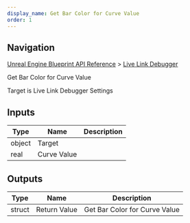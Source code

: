 ```yaml
---
display_name: Get Bar Color for Curve Value
order: 1
---
```

## Navigation

[Unreal Engine Blueprint API Reference](https://dev.epicgames.com/documentation/en-us/unreal-engine/BlueprintAPI) > [Live Link Debugger](https://dev.epicgames.com/documentation/en-us/unreal-engine/BlueprintAPI/LiveLinkDebugger)

Get Bar Color for Curve Value

Target is Live Link Debugger Settings

## Inputs

| Type | Name | Description |
| --- | --- | --- |
| object | Target |  |
| real | Curve Value |  |

## Outputs

| Type | Name | Description |
| --- | --- | --- |
| struct | Return Value | Get Bar Color for Curve Value |
